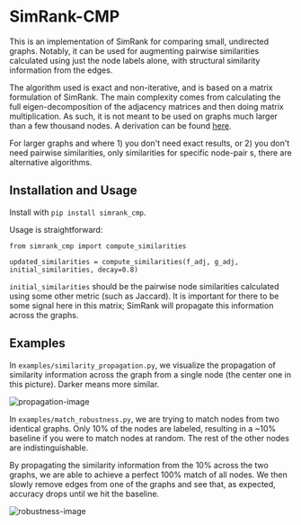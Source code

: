 # SimRank-CMP

This is an implementation of SimRank for comparing small, undirected graphs. Notably, it can be used for augmenting pairwise similarities calculated using just the node labels alone, with structural similarity information from the edges.

The algorithm used is exact and non-iterative, and is based on a matrix formulation of SimRank. The main complexity comes from calculating the full eigen-decomposition of the adjacency matrices and then doing matrix multiplication. As such, it is not meant to be used on graphs much larger than a few thousand nodes. A derivation can be found [here](https://github.com/rzqx/simrank_cmp/blob/master/assets/explain.pdf).

For larger graphs and where 1) you don't need exact results, or 2) you don't need pairwise similarities, only similarities for specific node-pair s, there are alternative algorithms.

## Installation and Usage

Install with `pip install simrank_cmp`.

Usage is straightforward:

```
from simrank_cmp import compute_similarities

updated_similarities = compute_similarities(f_adj, g_adj, initial_similarities, decay=0.8)
```

`initial_similarities` should be the pairwise node similarities calculated using some other metric (such as Jaccard). It is important for there to be some signal here in this matrix; SimRank will propagate this information across the graphs.

## Examples

In `examples/similarity_propagation.py`, we visualize the propagation of similarity information across the graph from a single node (the center one in this picture). Darker means more similar.

![propagation-image](https://github.com/rzqx/simrank_cmp/blob/master/assets/similarity_propagation.png)

In `examples/match_robustness.py`, we are trying to match nodes from two identical graphs. Only 10% of the nodes are labeled, resulting in a ~10% baseline if you were to match nodes at random. The rest of the other nodes are indistinguishable.

By propagating the similarity information from the 10% across the two graphs, we are able to achieve a perfect 100% match of all nodes. We then slowly remove edges from one of the graphs and see that, as expected, accuracy drops until we hit the baseline.

![robustness-image](https://github.com/rzqx/simrank_cmp/blob/master/assets/match_robustness.png)
